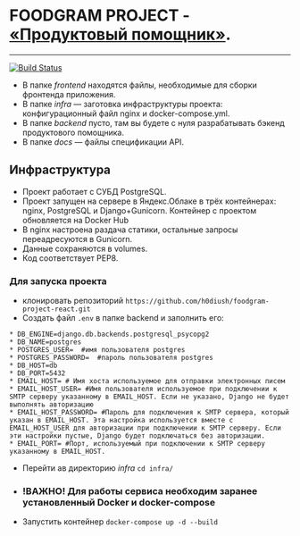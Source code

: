 # FOODGRAM PROJECT - [«Продуктовый помощник»](http://foodgramrecipes.tk/).
____
[![Build Status](https://travis-ci.com/h0diush/foodgram-project-react.svg?branch=master)](https://travis-ci.com/h0diush/foodgram-project-react)



- В папке *frontend* находятся файлы, необходимые для сборки фронтенда приложения.
- В папке *infra* — заготовка инфраструктуры проекта: конфигурационный файл nginx и docker-compose.yml.
- В папке *backend* пусто, там вы будете с нуля разрабатывать бэкенд продуктового помощника.
- В папке *docs* — файлы спецификации API.


## Инфраструктура

- Проект работает с СУБД PostgreSQL.
- Проект запущен на сервере в Яндекс.Облаке в трёх контейнерах: nginx, PostgreSQL и Django+Gunicorn. Контейнер с проектом обновляется на Docker Hub
- В nginx настроена раздача статики, остальные запросы переадресуются в Gunicorn.
- Данные сохраняются в volumes.
- Код соответствует PEP8.


### Для запуска проекта 
- клонировать репозиторий ```https://github.com/h0diush/foodgram-project-react.git```
- Создать файл ```.env``` в папке backend и заполнить его:
```
* DB_ENGINE=django.db.backends.postgresql_psycopg2
* DB_NAME=postgres
* POSTGRES_USER=  #имя пользователя postgres
* POSTGRES_PASSWORD=  #пароль пользователя postgres
* DB_HOST=db
* DB_PORT=5432
* EMAIL_HOST= # Имя хоста используемое для отправки электронных писем
* EMAIL_HOST_USER= #Имя пользователя используемое при подключении к SMTP серверу указанному в EMAIL_HOST. Если не указано, Django не будет выполнять авторизацию
* EMAIL_HOST_PASSWORD= #Пароль для подключения к SMTP сервера, который указан в EMAIL_HOST. Эта настройка используется вместе с EMAIL_HOST_USER для авторизации при подключении к SMTP серверу. Если эти настройки пустые, Django будет подключаться без авторизации.
* EMAIL_PORT= #Порт, используемый при подключении к SMTP серверу указанному в EMAIL_HOST.
```
- Перейти ав директорию *infra* ```cd infra/```
- ### !ВАЖНО! Для работы сервиса необходим заранее установленный Docker и docker-compose
- Запустить контейнер ```docker-compose up -d --build```

